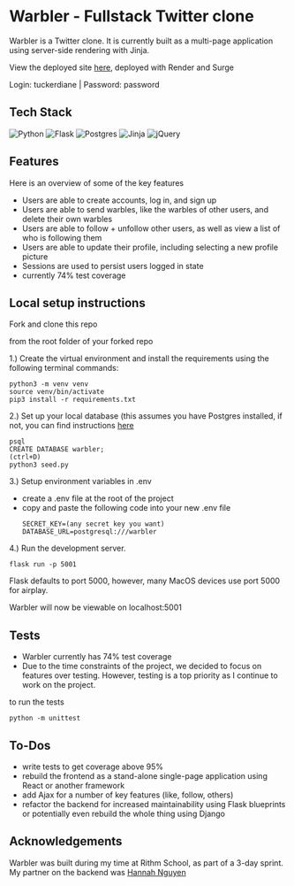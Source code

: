 # Warbler - Fullstack Twitter clone
Warbler is a Twitter clone. It is currently built as a multi-page application using server-side rendering with Jinja.

View the deployed site [here](https://warbler-6zbi.onrender.com/), deployed with Render and Surge

Login: tuckerdiane | Password: password

## Tech Stack
![Python](https://img.shields.io/badge/python-3670A0?style=for-the-badge&logo=python&logoColor=ffdd54)
![Flask](https://img.shields.io/badge/flask-%23000.svg?style=for-the-badge&logo=flask&logoColor=white)
![Postgres](https://img.shields.io/badge/postgres-%23316192.svg?style=for-the-badge&logo=postgresql&logoColor=white)
![Jinja](https://img.shields.io/badge/jinja-white.svg?style=for-the-badge&logo=jinja&logoColor=black)
![jQuery](https://img.shields.io/badge/jquery-%230769AD.svg?style=for-the-badge&logo=jquery&logoColor=white)

## Features
Here is an overview of some of the key features

- Users are able to create accounts, log in, and sign up
- Users are able to send warbles, like the warbles of other users, and delete their own warbles
- Users are able to follow + unfollow other users, as well as view a list of who is following them
- Users are able to update their profile, including selecting a new profile picture
- Sessions are used to persist users logged in state
- currently 74% test coverage

## Local setup instructions
Fork and clone this repo

from the root folder of your forked repo

1.) Create the virtual environment and install the requirements using the following terminal commands:
```
python3 -m venv venv
source venv/bin/activate
pip3 install -r requirements.txt
```
2.) Set up your local database (this assumes you have Postgres installed, if not, you can find instructions [here](https://www.postgresql.org/download/)

```
psql
CREATE DATABASE warbler;
(ctrl+D)
python3 seed.py
```
3.) Setup environment variables in .env
- create a .env file at the root of the project
- copy and paste the following code into your new .env file
  ```
  SECRET_KEY=(any secret key you want)
  DATABASE_URL=postgresql:///warbler
  ```

4.) Run the development server. 
```
flask run -p 5001
```
Flask defaults to port 5000, however, many MacOS devices use port 5000 for airplay.

Warbler will now be viewable on localhost:5001


## Tests
- Warbler currently has 74% test coverage
- Due to the time constraints of the project, we decided to focus on features over testing. However, testing is a top priority as I continue to work on the project.

to run the tests
```
python -m unittest
```

## To-Dos
- write tests to get coverage above 95%
- rebuild the frontend as a stand-alone single-page application using React or another framework
- add Ajax for a number of key features (like, follow, others)
- refactor the backend for increased maintainability using Flask blueprints or potentially even rebuild the whole thing using Django

## Acknowledgements
Warbler was built during my time at Rithm School, as part of a 3-day sprint. My partner on the backend was [Hannah Nguyen](https://github.com/hbnnguyen)



